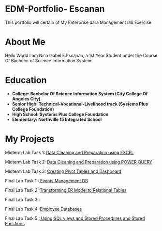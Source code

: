# EDM-Portfolio- Escanan
This portfolio  will certain of My Enterprise dara Management lab Exercise

# About Me
Hello World I am Nina Isabel E.Escanan, a 1st Year Student under the Course Of Bachelor of Science Information System.

# Education
- **College: Bachelor Of Science Information System (City College Of Angeles City)**
- **Senior High: Technical-Vocational-Livelihood track (Systems Plus College Foundation)**
- **High School: Systems Plus College Foundation**
- **Elementary: Northville 15 Integrated School**

# My Projects
Midterm Lab Task 1: [Data Cleaning and Preparation using EXCEL](https://github.com/ninabel2005/Escanan/tree/24855431b700069e5d11c7a7e647cc33d76f2622/Midterm1)

Midterm Lab Task 2: [Data Cleaning and Preparation using POWER QUERY](https://github.com/ninabel2005/Escanan/tree/main/Midterm%20Task%202)

Midterm Lab Task 3: [Creating Pivot Tables and Dashboard](https://github.com/ninabel2005/Escanan/tree/main/Midterm%20Task%203)

Final Lab Task 1 :[ Events Management DB](https://github.com/ninabel2005/Escanan/tree/main/Final%20Lab%20Task%201)

Final Lab Task 2 :[Transforming ER Model to Relational Tables](https://github.com/ninabel2005/Escanan/tree/main/Final%20Task%202)

Final Lab Task 3 :[]()

Final Lab Task 4 :[Employee Databases](https://github.com/ninabel2005/Escanan/tree/main/Final%20Task%204)

Final Lab Task 5 :[ Using SQL views and Stored Procedures and Stored Functions](https://github.com/ninabel2005/Escanan/tree/main/Final%20Task%205)
